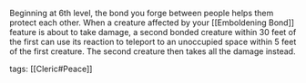 Beginning at 6th level, the bond you forge between people helps them protect each other. When a creature affected by your [[Emboldening Bond]] feature is about to take damage, a second bonded creature within 30 feet of the first can use its reaction to teleport to an unoccupied space within 5 feet of the first creature. The second creature then takes all the damage instead.

tags: [[Cleric#Peace]]